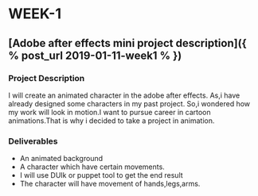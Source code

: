 # WEEK-1
## [Adobe after effects mini project description]({ % post_url 2019-01-11-week1 % })
### Project Description
I will create an animated character in the adobe after effects. As,i have already designed some characters in my past project.
So,i wondered how my work will look in motion.I want to pursue career in cartoon animations.That is why i decided to take a project in animation.
### Deliverables
* An animated background
* A character which have certain movements.
* I will use DUIk or puppet tool to get the end result
* The character will have movement of hands,legs,arms.
